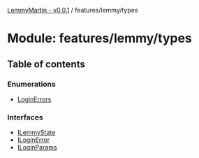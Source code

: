 [LemmyMartin - v0.0.1](../README.md) / features/lemmy/types

# Module: features/lemmy/types

## Table of contents

### Enumerations

- [LoginErrors](../enums/features_lemmy_types.LoginErrors.md)

### Interfaces

- [ILemmyState](../interfaces/features_lemmy_types.ILemmyState.md)
- [ILoginError](../interfaces/features_lemmy_types.ILoginError.md)
- [ILoginParams](../interfaces/features_lemmy_types.ILoginParams.md)
